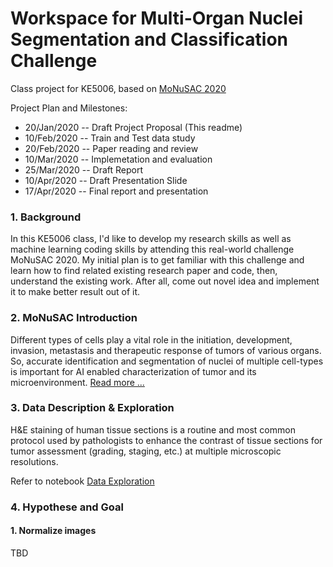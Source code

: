 # Workspace for Multi-Organ Nuclei Segmentation and Classification Challenge

Class project for KE5006, based on [MoNuSAC 2020](https://monusac-2020.grand-challenge.org/)

Project Plan and Milestones:
* 20/Jan/2020 -- Draft Project Proposal (This readme)
* 10/Feb/2020 -- Train and Test data study
* 20/Feb/2020 -- Paper reading and review
* 10/Mar/2020 -- Implemetation and evaluation
* 25/Mar/2020 -- Draft Report
* 10/Apr/2020 -- Draft Presentation Slide
* 17/Apr/2020 -- Final report and presentation


### 1. Background
In this KE5006 class, I'd like to develop my research skills as well as machine learning coding skills by attending this real-world challenge MoNuSAC 2020. My initial plan is to get familiar with this challenge and learn how to find related existing research paper and code, then, understand the existing work. After all, come out novel idea and implement it to make better result out of it.

### 2. MoNuSAC Introduction
Different types of cells play a vital role in the initiation, development, invasion, metastasis and therapeutic response of tumors of various organs. So, accurate identification and segmentation of nuclei of multiple cell-types is important for AI enabled characterization of tumor and its microenvironment. [Read more ...](https://monusac-2020.grand-challenge.org/)

### 3. Data Description & Exploration
H&E staining of human tissue sections is a routine and most common protocol used by pathologists to enhance the contrast of tissue sections for tumor assessment (grading, staging, etc.) at multiple microscopic resolutions. 

Refer to notebook [Data Exploration](./nb01_eda.ipynb)

### 4. Hypothese and Goal
#### 1. Normalize images


TBD
